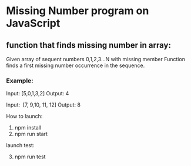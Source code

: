# Missing Number program on JavaScript


## function that finds missing number in array: 

Given array of sequent numbers 0,1,2,3...N with missing member
Function finds a first missing number occurrence in the sequence.

### Example:

Input: [5,0,1,3,2]
Output: 4

Input:  [7, 9,10, 11, 12]
Output: 8

How to launch: 

1. npm install
2. npm run start

launch test: 

3. npm run test

